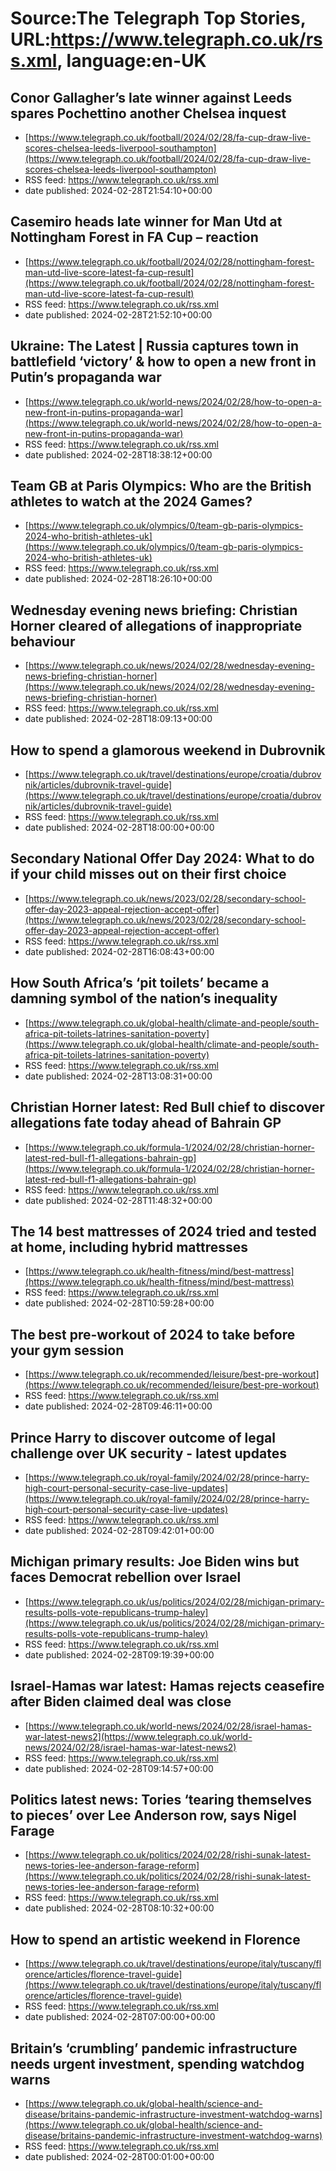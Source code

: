 # Source:The Telegraph Top Stories, URL:https://www.telegraph.co.uk/rss.xml, language:en-UK

## Conor Gallagher’s late winner against Leeds spares Pochettino another Chelsea inquest
 - [https://www.telegraph.co.uk/football/2024/02/28/fa-cup-draw-live-scores-chelsea-leeds-liverpool-southampton](https://www.telegraph.co.uk/football/2024/02/28/fa-cup-draw-live-scores-chelsea-leeds-liverpool-southampton)
 - RSS feed: https://www.telegraph.co.uk/rss.xml
 - date published: 2024-02-28T21:54:10+00:00



## Casemiro heads late winner for Man Utd at Nottingham Forest in FA Cup – reaction
 - [https://www.telegraph.co.uk/football/2024/02/28/nottingham-forest-man-utd-live-score-latest-fa-cup-result](https://www.telegraph.co.uk/football/2024/02/28/nottingham-forest-man-utd-live-score-latest-fa-cup-result)
 - RSS feed: https://www.telegraph.co.uk/rss.xml
 - date published: 2024-02-28T21:52:10+00:00



## Ukraine: The Latest | Russia captures town in battlefield ‘victory’ & how to open a new front in Putin’s propaganda war
 - [https://www.telegraph.co.uk/world-news/2024/02/28/how-to-open-a-new-front-in-putins-propaganda-war](https://www.telegraph.co.uk/world-news/2024/02/28/how-to-open-a-new-front-in-putins-propaganda-war)
 - RSS feed: https://www.telegraph.co.uk/rss.xml
 - date published: 2024-02-28T18:38:12+00:00



## Team GB at Paris Olympics: Who are the British athletes to watch at the 2024 Games?
 - [https://www.telegraph.co.uk/olympics/0/team-gb-paris-olympics-2024-who-british-athletes-uk](https://www.telegraph.co.uk/olympics/0/team-gb-paris-olympics-2024-who-british-athletes-uk)
 - RSS feed: https://www.telegraph.co.uk/rss.xml
 - date published: 2024-02-28T18:26:10+00:00



## Wednesday evening news briefing: Christian Horner cleared of allegations of inappropriate behaviour
 - [https://www.telegraph.co.uk/news/2024/02/28/wednesday-evening-news-briefing-christian-horner](https://www.telegraph.co.uk/news/2024/02/28/wednesday-evening-news-briefing-christian-horner)
 - RSS feed: https://www.telegraph.co.uk/rss.xml
 - date published: 2024-02-28T18:09:13+00:00



## How to spend a glamorous weekend in Dubrovnik
 - [https://www.telegraph.co.uk/travel/destinations/europe/croatia/dubrovnik/articles/dubrovnik-travel-guide](https://www.telegraph.co.uk/travel/destinations/europe/croatia/dubrovnik/articles/dubrovnik-travel-guide)
 - RSS feed: https://www.telegraph.co.uk/rss.xml
 - date published: 2024-02-28T18:00:00+00:00



## Secondary National Offer Day 2024: What to do if your child misses out on their first choice
 - [https://www.telegraph.co.uk/news/2023/02/28/secondary-school-offer-day-2023-appeal-rejection-accept-offer](https://www.telegraph.co.uk/news/2023/02/28/secondary-school-offer-day-2023-appeal-rejection-accept-offer)
 - RSS feed: https://www.telegraph.co.uk/rss.xml
 - date published: 2024-02-28T16:08:43+00:00



## How South Africa’s ‘pit toilets’ became a damning symbol of the nation’s inequality
 - [https://www.telegraph.co.uk/global-health/climate-and-people/south-africa-pit-toilets-latrines-sanitation-poverty](https://www.telegraph.co.uk/global-health/climate-and-people/south-africa-pit-toilets-latrines-sanitation-poverty)
 - RSS feed: https://www.telegraph.co.uk/rss.xml
 - date published: 2024-02-28T13:08:31+00:00



## Christian Horner latest: Red Bull chief to discover allegations fate today ahead of Bahrain GP
 - [https://www.telegraph.co.uk/formula-1/2024/02/28/christian-horner-latest-red-bull-f1-allegations-bahrain-gp](https://www.telegraph.co.uk/formula-1/2024/02/28/christian-horner-latest-red-bull-f1-allegations-bahrain-gp)
 - RSS feed: https://www.telegraph.co.uk/rss.xml
 - date published: 2024-02-28T11:48:32+00:00



## The 14 best mattresses of 2024 tried and tested at home, including hybrid mattresses
 - [https://www.telegraph.co.uk/health-fitness/mind/best-mattress](https://www.telegraph.co.uk/health-fitness/mind/best-mattress)
 - RSS feed: https://www.telegraph.co.uk/rss.xml
 - date published: 2024-02-28T10:59:28+00:00



## The best pre-workout of 2024 to take before your gym session
 - [https://www.telegraph.co.uk/recommended/leisure/best-pre-workout](https://www.telegraph.co.uk/recommended/leisure/best-pre-workout)
 - RSS feed: https://www.telegraph.co.uk/rss.xml
 - date published: 2024-02-28T09:46:11+00:00



## Prince Harry to discover outcome of legal challenge over UK security - latest updates
 - [https://www.telegraph.co.uk/royal-family/2024/02/28/prince-harry-high-court-personal-security-case-live-updates](https://www.telegraph.co.uk/royal-family/2024/02/28/prince-harry-high-court-personal-security-case-live-updates)
 - RSS feed: https://www.telegraph.co.uk/rss.xml
 - date published: 2024-02-28T09:42:01+00:00



## Michigan primary results: Joe Biden wins but faces Democrat rebellion over Israel
 - [https://www.telegraph.co.uk/us/politics/2024/02/28/michigan-primary-results-polls-vote-republicans-trump-haley](https://www.telegraph.co.uk/us/politics/2024/02/28/michigan-primary-results-polls-vote-republicans-trump-haley)
 - RSS feed: https://www.telegraph.co.uk/rss.xml
 - date published: 2024-02-28T09:19:39+00:00



## Israel-Hamas war latest: Hamas rejects ceasefire after Biden claimed deal was close
 - [https://www.telegraph.co.uk/world-news/2024/02/28/israel-hamas-war-latest-news2](https://www.telegraph.co.uk/world-news/2024/02/28/israel-hamas-war-latest-news2)
 - RSS feed: https://www.telegraph.co.uk/rss.xml
 - date published: 2024-02-28T09:14:57+00:00



## Politics latest news: Tories ‘tearing themselves to pieces’ over Lee Anderson row, says Nigel Farage
 - [https://www.telegraph.co.uk/politics/2024/02/28/rishi-sunak-latest-news-tories-lee-anderson-farage-reform](https://www.telegraph.co.uk/politics/2024/02/28/rishi-sunak-latest-news-tories-lee-anderson-farage-reform)
 - RSS feed: https://www.telegraph.co.uk/rss.xml
 - date published: 2024-02-28T08:10:32+00:00



## How to spend an artistic weekend in Florence
 - [https://www.telegraph.co.uk/travel/destinations/europe/italy/tuscany/florence/articles/florence-travel-guide](https://www.telegraph.co.uk/travel/destinations/europe/italy/tuscany/florence/articles/florence-travel-guide)
 - RSS feed: https://www.telegraph.co.uk/rss.xml
 - date published: 2024-02-28T07:00:00+00:00



## Britain’s ‘crumbling’ pandemic infrastructure needs urgent investment, spending watchdog warns
 - [https://www.telegraph.co.uk/global-health/science-and-disease/britains-pandemic-infrastructure-investment-watchdog-warns](https://www.telegraph.co.uk/global-health/science-and-disease/britains-pandemic-infrastructure-investment-watchdog-warns)
 - RSS feed: https://www.telegraph.co.uk/rss.xml
 - date published: 2024-02-28T00:01:00+00:00



